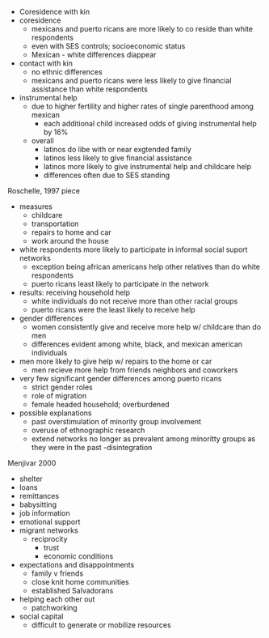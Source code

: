 - Coresidence with kin
- coresidence
    - mexicans and puerto ricans are more likely to co reside than white respondents
    - even with SES controls; socioeconomic status
    - Mexican - white differences diappear
- contact with kin
    - no ethnic differences
    - mexicans and puerto ricans were less likely to give financial assistance than white respondents
- instrumental help
    - due to higher fertility and higher rates of single parenthood among mexican
        - each additional child increased odds of giving instrumental help by 16%
    - overall
        - latinos do libe with or near exgtended family
        - latinos less likely to give financial assistance
        - latinos more likely to give instrumental help and childcare help
        - differences often due to SES standing

  

Roschelle, 1997 piece

- measures
    - childcare
    - transportation
    - repairs to home and car
    - work around the house
- white respondents more likely to participate in informal social suport networks
    - exception being african americans help other relatives than do white respondents
    - puerto ricans least likely to participate in the network
- results: receiving household help
    - white individuals do not receive more than other racial groups
    - puerto ricans were the least likely to receive help
- gender differences
    - women consistently give and receive more help w/ childcare than do men
    - differences evident among white, black, and mexican american individuals
- men more likely to give help w/ repairs to the home or car
    - men recieve more help from friends neighbors and coworkers
- very few significant gender differences among puerto ricans
    - strict gender roles
    - role of migration
    - female headed household; overburdened
- possible explanations
    - past overstimulation of minority group involvement
    - overuse of ethnographic research
    - extend networks no longer as prevalent among minoritty groups as they were in the past -disintegration

  

Menjivar 2000

- shelter
- loans
- remittances
- babysitting
- job information
- emotional support
- migrant networks
    - reciprocity
        - trust
        - economic conditions
- expectations and disappointments
    - family v friends
    - close knit home communities
    - established Salvadorans
- helping each other out
    - patchworking
- social capital
    - difficult to generate or mobilize resources